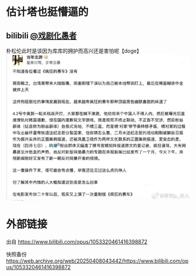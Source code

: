 # 估计塔也挺懵逼的

## bilibili [@戏剧化愚者](https://space.bilibili.com/19976514)


朴松伦此时是该因为库库的拥护而高兴还是害怕呢【doge】
![](https://raw.githubusercontent.com/KugouGames/iming-blog/refs/heads/main/evil-of-kurogames/images/1053320461416398872/1053320461416398872.jpg)

# 外部链接

出自 https://www.bilibili.com/opus/1053320461416398872

快照备份 https://web.archive.org/web/20250408043442/https://www.bilibili.com/opus/1053320461416398872
